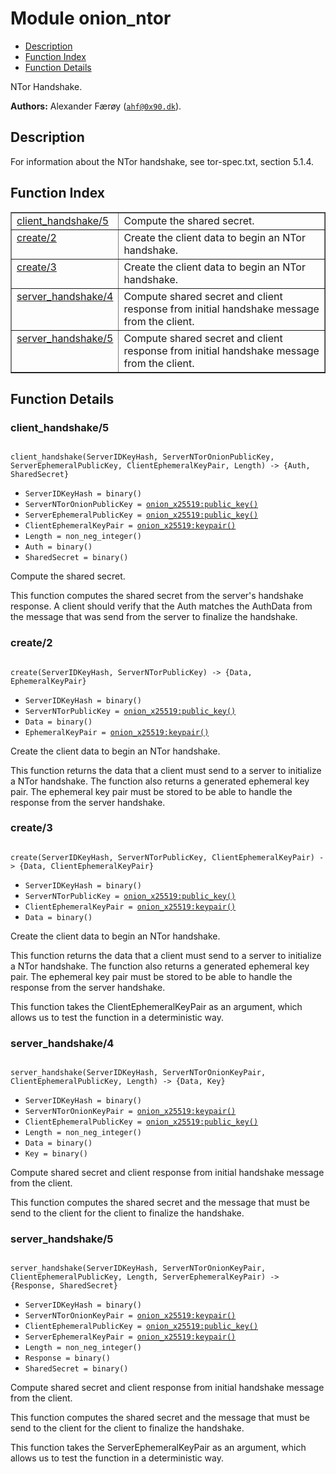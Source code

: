 

# Module onion_ntor #
* [Description](#description)
* [Function Index](#index)
* [Function Details](#functions)

NTor Handshake.

__Authors:__ Alexander Færøy ([`ahf@0x90.dk`](mailto:ahf@0x90.dk)).

<a name="description"></a>

## Description ##
For information about the NTor handshake, see tor-spec.txt, section 5.1.4.
<a name="index"></a>

## Function Index ##


<table width="100%" border="1" cellspacing="0" cellpadding="2" summary="function index"><tr><td valign="top"><a href="#client_handshake-5">client_handshake/5</a></td><td>Compute the shared secret.</td></tr><tr><td valign="top"><a href="#create-2">create/2</a></td><td>Create the client data to begin an NTor handshake.</td></tr><tr><td valign="top"><a href="#create-3">create/3</a></td><td>Create the client data to begin an NTor handshake.</td></tr><tr><td valign="top"><a href="#server_handshake-4">server_handshake/4</a></td><td>Compute shared secret and client response from initial handshake message from the client.</td></tr><tr><td valign="top"><a href="#server_handshake-5">server_handshake/5</a></td><td>Compute shared secret and client response from initial handshake message from the client.</td></tr></table>


<a name="functions"></a>

## Function Details ##

<a name="client_handshake-5"></a>

### client_handshake/5 ###

<pre><code>
client_handshake(ServerIDKeyHash, ServerNTorOnionPublicKey, ServerEphemeralPublicKey, ClientEphemeralKeyPair, Length) -&gt; {Auth, SharedSecret}
</code></pre>

<ul class="definitions"><li><code>ServerIDKeyHash = binary()</code></li><li><code>ServerNTorOnionPublicKey = <a href="onion_x25519.md#type-public_key">onion_x25519:public_key()</a></code></li><li><code>ServerEphemeralPublicKey = <a href="onion_x25519.md#type-public_key">onion_x25519:public_key()</a></code></li><li><code>ClientEphemeralKeyPair = <a href="onion_x25519.md#type-keypair">onion_x25519:keypair()</a></code></li><li><code>Length = non_neg_integer()</code></li><li><code>Auth = binary()</code></li><li><code>SharedSecret = binary()</code></li></ul>

Compute the shared secret.

This function computes the shared secret from the server's handshake
response. A client should verify that the Auth matches the AuthData from the
message that was send from the server to finalize the handshake.

<a name="create-2"></a>

### create/2 ###

<pre><code>
create(ServerIDKeyHash, ServerNTorPublicKey) -&gt; {Data, EphemeralKeyPair}
</code></pre>

<ul class="definitions"><li><code>ServerIDKeyHash = binary()</code></li><li><code>ServerNTorPublicKey = <a href="onion_x25519.md#type-public_key">onion_x25519:public_key()</a></code></li><li><code>Data = binary()</code></li><li><code>EphemeralKeyPair = <a href="onion_x25519.md#type-keypair">onion_x25519:keypair()</a></code></li></ul>

Create the client data to begin an NTor handshake.

This function returns the data that a client must send to a server to
initialize a NTor handshake. The function also returns a generated ephemeral
key pair. The ephemeral key pair must be stored to be able to handle the
response from the server handshake.

<a name="create-3"></a>

### create/3 ###

<pre><code>
create(ServerIDKeyHash, ServerNTorPublicKey, ClientEphemeralKeyPair) -&gt; {Data, ClientEphemeralKeyPair}
</code></pre>

<ul class="definitions"><li><code>ServerIDKeyHash = binary()</code></li><li><code>ServerNTorPublicKey = <a href="onion_x25519.md#type-public_key">onion_x25519:public_key()</a></code></li><li><code>ClientEphemeralKeyPair = <a href="onion_x25519.md#type-keypair">onion_x25519:keypair()</a></code></li><li><code>Data = binary()</code></li></ul>

Create the client data to begin an NTor handshake.

This function returns the data that a client must send to a server to
initialize a NTor handshake. The function also returns a generated ephemeral
key pair. The ephemeral key pair must be stored to be able to handle the
response from the server handshake.

This function takes the ClientEphemeralKeyPair as an argument, which allows
us to test the function in a deterministic way.

<a name="server_handshake-4"></a>

### server_handshake/4 ###

<pre><code>
server_handshake(ServerIDKeyHash, ServerNTorOnionKeyPair, ClientEphemeralPublicKey, Length) -&gt; {Data, Key}
</code></pre>

<ul class="definitions"><li><code>ServerIDKeyHash = binary()</code></li><li><code>ServerNTorOnionKeyPair = <a href="onion_x25519.md#type-keypair">onion_x25519:keypair()</a></code></li><li><code>ClientEphemeralPublicKey = <a href="onion_x25519.md#type-public_key">onion_x25519:public_key()</a></code></li><li><code>Length = non_neg_integer()</code></li><li><code>Data = binary()</code></li><li><code>Key = binary()</code></li></ul>

Compute shared secret and client response from initial handshake message from the client.

This function computes the shared secret and the message that must be send
to the client for the client to finalize the handshake.

<a name="server_handshake-5"></a>

### server_handshake/5 ###

<pre><code>
server_handshake(ServerIDKeyHash, ServerNTorOnionKeyPair, ClientEphemeralPublicKey, Length, ServerEphemeralKeyPair) -&gt; {Response, SharedSecret}
</code></pre>

<ul class="definitions"><li><code>ServerIDKeyHash = binary()</code></li><li><code>ServerNTorOnionKeyPair = <a href="onion_x25519.md#type-keypair">onion_x25519:keypair()</a></code></li><li><code>ClientEphemeralPublicKey = <a href="onion_x25519.md#type-public_key">onion_x25519:public_key()</a></code></li><li><code>ServerEphemeralKeyPair = <a href="onion_x25519.md#type-keypair">onion_x25519:keypair()</a></code></li><li><code>Length = non_neg_integer()</code></li><li><code>Response = binary()</code></li><li><code>SharedSecret = binary()</code></li></ul>

Compute shared secret and client response from initial handshake message from the client.

This function computes the shared secret and the message that must be send
to the client for the client to finalize the handshake.

This function takes the ServerEphemeralKeyPair as an argument, which allows
us to test the function in a deterministic way.

